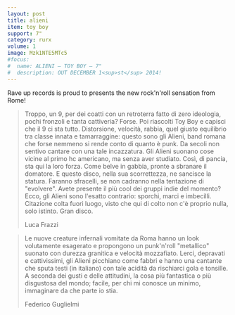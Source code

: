 ```yaml
---
layout: post
title: alieni
item: toy boy
support: 7"
category: rurx
volume: 1
image: Mzk1NTE5MTc5
#focus:
#  name: ALIENI – TOY BOY – 7"
#  description: OUT DECEMBER 1<sup>st</sup> 2014!
---
```


Rave up records is proud to presents the new rock'n'roll sensation from Rome!

> Troppo, un 9, per dei coatti con un retroterra fatto di zero ideologia, pochi fronzoli e tanta cattiveria? Forse. Poi riascolti Toy Boy e capisci che il 9 ci sta tutto. Distorsione, velocità, rabbia, quel giusto equilibrio tra classe innata e tamarraggine: questo sono gli Alieni, band romana che forse nemmeno si rende conto di quanto è punk. Da secoli non sentivo cantare con una tale incazzatura. Gli Alieni suonano cose vicine al primo hc americano, ma senza aver studiato. Così, di pancia, sta qui la loro forza. Come belve in gabbia, pronte a sbranare il domatore. E questo disco, nella sua scorrettezza, ne sancisce la statura. Faranno sfracelli, se non cadranno nella tentazione di "evolvere". Avete presente il più cool dei gruppi indie del momento? Ecco, gli Alieni sono l'esatto contrario: sporchi, marci e imbecilli. Citazione colta fuori luogo, visto che qui di colto non c'è proprio nulla, solo istinto. Gran disco.
>
> Luca Frazzi

> Le nuove creature infernali vomitate da Roma hanno un look volutamente esagerato e propongono un punk'n'roll "metallico" suonato con durezza granitica e velocità mozzafiato. Lerci, depravati e cattivissimi, gli Alieni picchiano come fabbri e hanno una cantante che sputa testi (in italiano) con tale acidità da rischiarci gola e tonsille. A seconda dei gusti e delle attitudini, la cosa più fantastica o più disgustosa del mondo; facile, per chi mi conosce un minimo, immaginare da che parte io stia.
>
> Federico Guglielmi
